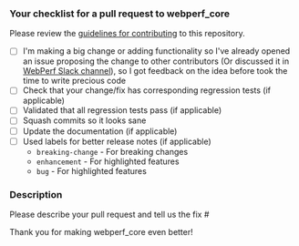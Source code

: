 ### Your checklist for a pull request to webperf_core
Please review the [guidelines for contributing](/docs/CONTRIBUTING.md) to this repository.

- [ ] I'm making a big change or adding functionality so I've already opened an issue proposing the change to other contributors (Or discussed it in [WebPerf Slack channel](https://webperf.se/articles/webperf-pa-slack/)), so I got feedback on the idea before took the time to write precious code
- [ ] Check that your change/fix has corresponding regression tests (if applicable)
- [ ] Validated that all regression tests pass (if applicable)
- [ ] Squash commits so it looks sane
- [ ] Update the documentation (if applicable)
- [ ] Used labels for better release notes (if applicable)
   - `breaking-change` - For breaking changes
   - `enhancement` - For highlighted features
   - `bug` - For highlighted features




### Description
Please describe your pull request and tell us the fix #

Thank you for making webperf_core even better!
